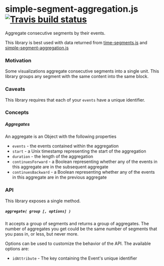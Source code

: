 # simple-segment-aggregation.js [![Travis build status](http://img.shields.io/travis/jmeas/simple-segment-aggregation.js.svg?style=flat)](https://travis-ci.org/jmeas/simple-segment-aggregation.js)

Aggregate consecutive segments by their events.

This library is best used with data returned from [time-segments.js](https://github.com/jmeas/time-segments.js)
and [simple-segment-aggregation.js](https://github.com/jmeas/simple-segment-aggregation.js)

### Motivation

Some visualizations aggregate consecutive segments into a single unit. This
library groups any segment with the same content into the same block.

### Caveats

This library requires that each of your `events` have a unique identifier.

### Concepts

##### Aggregates

An aggregate is an Object with the following properties

- `events` - the events contained within the aggregation
- `start` - a Unix timestamp representing the start of the aggregation
- `duration` - the length of the aggregation
- `continuesForward` - a Boolean representing whether any of the events in this
  aggregate are in the subsequent aggregate
- `continuesBackward` - a Boolean representing whether any of the events in this
  aggregate are in the previous aggregate

### API

This library exposes a single method.

##### `aggregate( group [, options] )`

It accepts a group of segments and returns a group of aggregates. The number of
aggregates you get could be the same number of segments that you pass in, or less, but
never more.

Options can be used to customize the behavior of the API. The available options are:

- `idAttribute` - The key containing the Event's unique identifier
